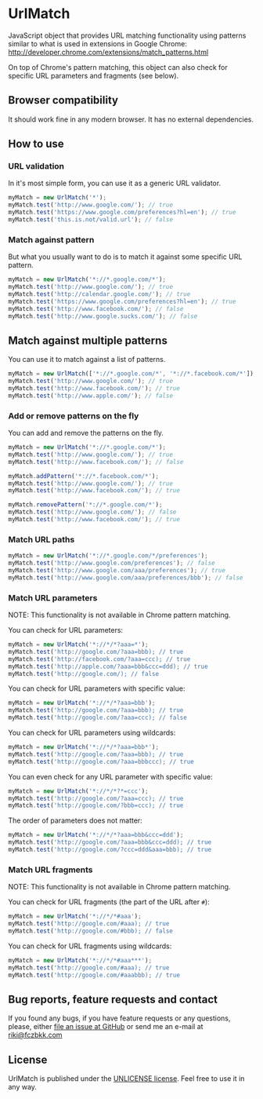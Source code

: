 # UrlMatch

JavaScript object that provides URL matching functionality using patterns similar to what is used in extensions in Google Chrome:
http://developer.chrome.com/extensions/match_patterns.html

On top of Chrome's pattern matching, this object can also check for specific URL parameters and fragments (see below).

## Browser compatibility

It should work fine in any modern browser. It has no external dependencies.

## How to use

### URL validation

In it's most simple form, you can use it as a generic URL validator. 

```javascript
myMatch = new UrlMatch('*');
myMatch.test('http://www.google.com/'); // true
myMatch.test('https://www.google.com/preferences?hl=en'); // true
myMatch.test('this.is.not/valid.url'); // false
```

### Match against pattern

But what you usually want to do is to match it against some specific URL pattern.

```javascript
myMatch = new UrlMatch('*://*.google.com/*');
myMatch.test('http://www.google.com/'); // true
myMatch.test('http://calendar.google.com/'); // true
myMatch.test('https://www.google.com/preferences?hl=en'); // true
myMatch.test('http://www.facebook.com/'); // false
myMatch.test('http://www.google.sucks.com/'); // false
```

## Match against multiple patterns

You can use it to match against a list of patterns.

```javascript
myMatch = new UrlMatch(['*://*.google.com/*', '*://*.facebook.com/*']);
myMatch.test('http://www.google.com/'); // true
myMatch.test('http://www.facebook.com/'); // true
myMatch.test('http://www.apple.com/'); // false
```

### Add or remove patterns on the fly

You can add and remove the patterns on the fly.

```javascript
myMatch = new UrlMatch('*://*.google.com/*');
myMatch.test('http://www.google.com/'); // true
myMatch.test('http://www.facebook.com/'); // false

myMatch.addPattern('*://*.facebook.com/*');
myMatch.test('http://www.google.com/'); // true
myMatch.test('http://www.facebook.com/'); // true

myMatch.removePattern('*://*.google.com/*');
myMatch.test('http://www.google.com/'); // false
myMatch.test('http://www.facebook.com/'); // true
```

### Match URL paths

```javascript
myMatch = new UrlMatch('*://*.google.com/*/preferences');
myMatch.test('http://www.google.com/preferences'); // false
myMatch.test('http://www.google.com/aaa/preferences'); // true
myMatch.test('http://www.google.com/aaa/preferences/bbb'); // false
```

### Match URL parameters

NOTE: This functionality is not available in Chrome pattern matching.

You can check for URL parameters:

```javascript
myMatch = new UrlMatch('*://*/*?aaa=*');
myMatch.test('http://google.com/?aaa=bbb); // true
myMatch.test('http://facebook.com/?aaa=ccc); // true
myMatch.test('http://apple.com/?aaa=bbb&ccc=ddd); // true
myMatch.test('http://google.com/); // false
```

You can check for URL parameters with specific value:

```javascript
myMatch = new UrlMatch('*://*/*?aaa=bbb');
myMatch.test('http://google.com/?aaa=bbb); // true
myMatch.test('http://google.com/?aaa=ccc); // false
```

You can check for URL parameters using wildcards:

```javascript
myMatch = new UrlMatch('*://*/*?aaa=bbb*');
myMatch.test('http://google.com/?aaa=bbb); // true
myMatch.test('http://google.com/?aaa=bbbccc); // true
```

You can even check for any URL parameter with specific value:

```javascript
myMatch = new UrlMatch('*://*/*?*=ccc');
myMatch.test('http://google.com/?aaa=ccc); // true
myMatch.test('http://google.com/?bbb=ccc); // true
```

The order of parameters does not matter:

```javascript
myMatch = new UrlMatch('*://*/*?aaa=bbb&ccc=ddd');
myMatch.test('http://google.com/?aaa=bbb&ccc=ddd); // true
myMatch.test('http://google.com/?ccc=ddd&aaa=bbb); // true
```

### Match URL fragments

NOTE: This functionality is not available in Chrome pattern matching.

You can check for URL fragments (the part of the URL after `#`):

```javascript
myMatch = new UrlMatch('*://*/*#aaa');
myMatch.test('http://google.com/#aaa); // true
myMatch.test('http://google.com/#bbb); // false
```

You can check for URL fragments using wildcards:

```javascript
myMatch = new UrlMatch('*://*/*#aaa***');
myMatch.test('http://google.com/#aaa); // true
myMatch.test('http://google.com/#aaabbb); // true
```

## Bug reports, feature requests and contact

If you found any bugs, if you have feature requests or any questions, please, either [file an issue at GitHub][1] or send me an e-mail at [riki@fczbkk.com][2]

## License

UrlMatch is published under the [UNLICENSE license][3]. Feel free to use it in any way.


  [1]: https://github.com/fczbkk/UrlMatch/issues
  [2]: mailto:riki@fczbkk.com?subject=UrlMatch
  [3]: https://github.com/fczbkk/UrlMatch/blob/master/UNLICENSE